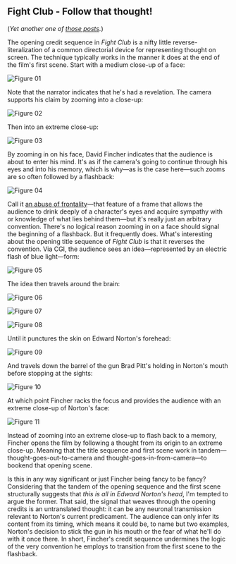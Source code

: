 ## Fight Club - Follow that thought!

(*Yet another one of [those posts](http://acephalous.typepad.com/acephalous/2011/02/a-visual-rhetoric-compendium.html).*)

The opening credit sequence in *Fight Club* is a nifty little reverse-literalization of a common directorial device for representing thought on screen. The technique typically works in the manner it does at the end of the film's first scene. Start with a medium close-up of a face:

![Figure 01](images/film/fight-club-3/01.jpg)

Note that the narrator indicates that he's had a revelation. The camera supports his claim by zooming into a close-up:

![Figure 02](images/film/fight-club-3/02.jpg)

 Then into an extreme close-up:

![Figure 03](images/film/fight-club-3/03.jpg)

By zooming in on his face, David Fincher indicates that the audience is about to enter his mind. It's as if the camera's going to continue through his eyes and into his memory, which is why—as is the case here—such zooms are so often followed by a flashback:

![Figure 04](images/film/fight-club-3/04.jpg)

Call it [an abuse of frontality](http://acephalous.typepad.com/acephalous/2011/01/fight-club.html)—that feature of a frame that allows the audience to drink deeply of a character's eyes and acquire sympathy with or knowledge of what lies behind them—but it's really just an arbitrary convention. There's no logical reason zooming in on a face should signal the beginning of a flashback. But it frequently does. What's interesting about the opening title sequence of *Fight Club* is that it reverses the convention. Via CGI, the audience sees an idea—represented by an electric flash of blue light—form:

![Figure 05](images/film/fight-club-3/05.jpg)

The idea then travels around the brain:

![Figure 06](images/film/fight-club-3/06.jpg)

![Figure 07](images/film/fight-club-3/07.jpg)

![Figure 08](images/film/fight-club-3/08.jpg)

Until it punctures the skin on Edward Norton's forehead:

![Figure 09](images/film/fight-club-3/09.jpg)

And travels down the barrel of the gun Brad Pitt's holding in Norton's mouth before stopping at the sights:

![Figure 10](images/film/fight-club-3/10.jpg)

At which point Fincher racks the focus and provides the audience with an extreme close-up of Norton's face:

![Figure 11](images/film/fight-club-3/11.jpg)

Instead of zooming into an extreme close-up to flash back to a memory, Fincher opens the film by following a thought from its origin to an extreme close-up. Meaning that the title sequence and first scene work in tandem—thought-goes-out-to-camera and thought-goes-in-from-camera—to bookend that opening scene.

Is this in any way significant or just Fincher being fancy to be fancy? Considering that the tandem of the opening sequence and the first scene structurally suggests that *this is all in Edward Norton's head*, I'm tempted to argue the former. That said, the signal that weaves through the opening credits is an untranslated thought: it can be any neuronal transmission relevant to Norton's current predicament. The audience can only infer its content from its timing, which means it could be, to name but two examples, Norton's decision to stick the gun in his mouth or the fear of what he'll do with it once there. In short, Fincher's credit sequence undermines the logic of the very convention he employs to transition from the first scene to the flashback.
